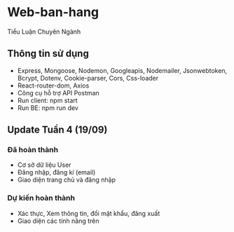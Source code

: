 # Web-ban-hang

Tiểu Luận Chuyên Ngành

## Thông tin sử dụng

- Express, Mongoose, Nodemon, Googleapis, Nodemailer, Jsonwebtoken, Bcrypt, Dotenv, Cookie-parser, Cors, Css-loader
- React-router-dom, Axios
- Công cụ hỗ trợ API Postman
- Run client: npm start
- Run BE: npm run dev

## Update Tuần 4 (19/09)

### Đã hoàn thành

- Cơ sở dữ liệu User
- Đăng nhập, đăng kí (email)
- Giao diện trang chủ và đăng nhập

### Dự kiến hoàn thành

- Xác thực, Xem thông tin, đổi mật khẩu, đăng xuất
- Giao diện các tính năng trên
